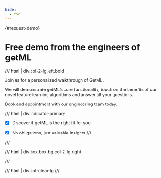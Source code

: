 ```yaml
---
hide:
  - toc
---
```



[](){#request-demo}
# **Free demo from the engineers of getML**

/// html | div.col-2-lg.left.bold

Join us for a personalized walkthrough of GetML.

We will demonstrate getML’s core functionality, touch on the benefits of our novel feature learning algorithms and answer all your questions.

Book and appointment with our engineering team today.

/// html | div.indicator-primary
- [x] Discover if getML is the right fit for you
- [x] No obligations, just valuable insights
///



///


/// html | div.box.box-bg.col-2-lg.right
<script charset="utf-8" type="text/javascript" src="//js-eu1.hsforms.net/forms/embed/v2.js"></script>
<script>
  hbspt.forms.create({
    region: "eu1",
    portalId: "144938854",
    formId: "1fa77de0-bbb2-4dd9-ac53-5954ff398980"
  });
</script>
///

/// html | div.col-clear-lg
///
